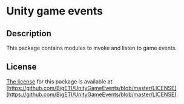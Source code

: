 # Unity game events

## Description

This package contains modules to invoke and listen to game events.

## License

[The license](https://github.com/BigETI/UnityGameEvents/blob/master/LICENSE) for this package is available at [https://github.com/BigETI/UnityGameEvents/blob/master/LICENSE](https://github.com/BigETI/UnityGameEvents/blob/master/LICENSE).